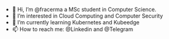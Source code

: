 - 👋 Hi, I’m @fracerma a MSc student in Computer Science.
- 👀 I’m interested in Cloud Computing and Computer Security
- 🌱 I’m currently learning Kubernetes and Kubeedge
- 📫 How to reach me: @Linkedin and @Telegram

<!---
fracerma/fracerma is a ✨ special ✨ repository because its `README.md` (this file) appears on your GitHub profile.
You can click the Preview link to take a look at your changes.
--->

